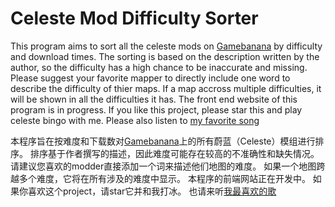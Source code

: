 # Celeste Mod Difficulty Sorter

This program aims to sort all the celeste mods on [Gamebanana](www.gamebanana.com) by difficulty and download times.
The sorting is based on the description written by the author, so the difficulty has a high chance to be inaccurate and missing.
Please suggest your favorite mapper to directly include one word to describe the difficulty of thier maps.
If a map accross multiple difficulties, it will be shown in all the difficulties it has.
The front end website of this program is in progress.
If you like this project, please star this and play celeste bingo with me.
Please also listen to [my favorite song](https://on.soundcloud.com/sGEzBoN2VvqK5xNd6)

本程序旨在按难度和下载数对[Gamebanana](www.gamebanana.com)上的所有蔚蓝（Celeste）模组进行排序。
排序基于作者撰写的描述，因此难度可能存在较高的不准确性和缺失情况。
请建议您喜欢的modder直接添加一个词来描述他们地图的难度。
如果一个地图跨越多个难度，它将在所有涉及的难度中显示。
本程序的前端网站正在开发中。
如果你喜欢这个project，请star它并和我打冰。
也请来听[我最喜欢的歌](https://on.soundcloud.com/sGEzBoN2VvqK5xNd6)
